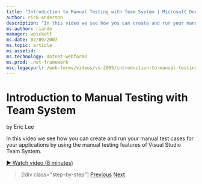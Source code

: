 ```yaml
---
title: "Introduction to Manual Testing with Team System | Microsoft Docs"
author: rick-anderson
description: "In this video we see how you can create and run your manual test cases for your applications by using the manual testing features of Visual Studio Team Syste..."
ms.author: riande
manager: wpickett
ms.date: 02/09/2007
ms.topic: article
ms.assetid: 
ms.technology: dotnet-webforms
ms.prod: .net-framework
msc.legacyurl: /web-forms/videos/vs-2005/introduction-to-manual-testing-with-team-system
---
```

Introduction to Manual Testing with Team System
====================
by Eric Lee

In this video we see how you can create and run your manual test cases for your applications by using the manual testing features of Visual Studio Team System.

[&#9654; Watch video (8 minutes)](https://channel9.msdn.com/Blogs/ASP-NET-Site-Videos/introduction-to-manual-testing-with-team-system)

>[!div class="step-by-step"] [Previous](introduction-to-load-testing-web-applications-with-team-system.md) [Next](introduction-to-managing-and-running-tests-with-team-system.md)